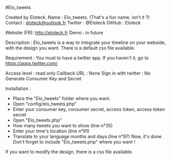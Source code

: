 #Elo_tweets

Created by Eloteck.
Name : Elo_tweets. (That's a fun name, isn't it ?)
Contact : eloteck@outlook.fr
Twitter : @Eloteck
GitHub : Eloteck

Website (FR): http://eloteck.fr
Demo : in future

Description : 
Elo_tweets is a way to integrate your timeline on your webside, with the design you want.
There is a default css file available.

Requirement :
You must to have a twitter app. If you haven't it, go to https://apps.twitter.com/

Access level : read only
Callback URL : None
Sign in with twitter : No
Generate Consumer Key and Secret


Installation :
- Place the "Elo_tweets" folder where you want.
- Open "config/elo_tweets.php"
- Enter your consumer key, consumer secret, access token, access token secret
- Open "Elo_tweets.php"
- How many tweets you want to show (line n°35)
- Enter your time's location (line n°91)
- Translate to your language months and days.(line n°97)
Now, it's done. Don't forget to include "Elo_tweets.php" where you want !

If you want to modify the design, there is a css file available.
